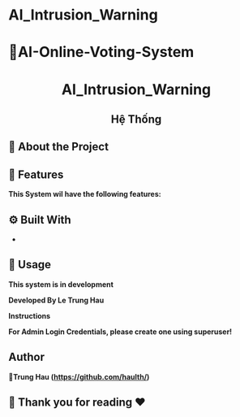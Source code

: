 # AI_Intrusion_Warning
 
# 📃AI-Online-Voting-System
 <h1 align="center">AI_Intrusion_Warning</h1> 
 <h2 align="center">Hệ Thống </h2> 

## :star2: About the Project



## :star2: Features

  **This System wil have the following features:**



## :gear: Built With

-


## 🚀 Usage
  **This system is in development**

  **Developed By Le Trung Hau**

  **Instructions**



  **For Admin Login Credentials, please create one using superuser!**
## Author

👤**Trung Hau (https://github.com/haulth/)**


## 🤝 Thank you for reading ❤️
